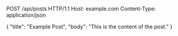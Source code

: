 POST /api/posts HTTP/1.1
Host: example.com
Content-Type: application/json

{
    "title": "Example Post",
    "body": "This is the content of the post."
}